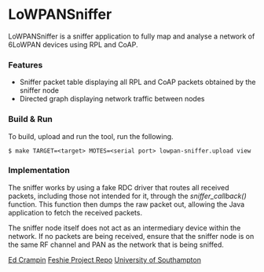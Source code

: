 # LoWPANSniffer

LoWPANSniffer is a sniffer application to fully map and analyse a network of 6LoWPAN devices using RPL and CoAP.

### Features

* Sniffer packet table displaying all RPL and CoAP packets obtained by the sniffer node
* Directed graph displaying network traffic between nodes

### Build & Run
To build, upload and run the tool, run the following.
```
$ make TARGET=<target> MOTES=<serial port> lowpan-sniffer.upload view
```

### Implementation
The sniffer works by using a fake RDC driver that routes all received packets, including those not intended for it, through the *sniffer_callback()* function. This function then dumps the raw packet out, allowing the Java application to fetch the received packets.

The sniffer node itself does not act as an intermediary device within the network. If no packets are being received, ensure that the sniffer node is on the same RF channel and PAN as the network that is being sniffed.

[Ed Crampin](http://edcrampin.co.uk)
[Feshie Project Repo](http://github.com/feshie)
[University of Southampton](http://soton.ac.uk)